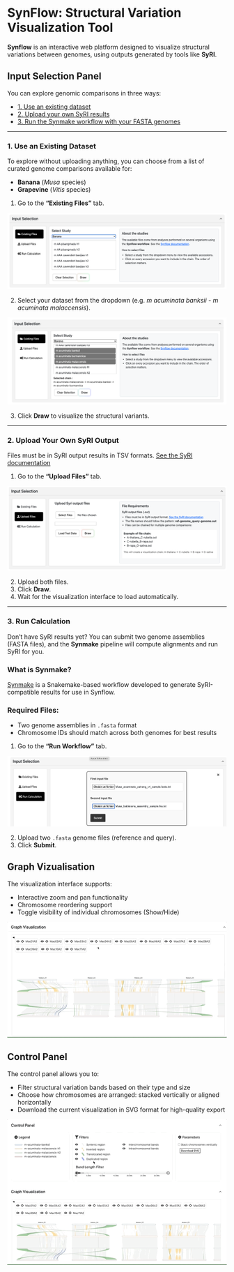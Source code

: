 # SynFlow: Structural Variation Visualization Tool

**Synflow** is an interactive web platform designed to visualize structural variations between genomes, using outputs generated by tools like **SyRI**. 

## Input Selection Panel

You can explore genomic comparisons in three ways:

- [1. Use an existing dataset](#1-use-an-existing-dataset)
- [2. Upload your own SyRI results](#2-upload-your-own-syri-output)
- [3. Run the Synmake workflow with your FASTA genomes](#3-run-the-synmake-workflow)

---

### 1. Use an Existing Dataset

To explore without uploading anything, you can choose from a list of curated genome comparisons available for:

- **Banana** (*Musa* species)
- **Grapevine** (*Vitis* species)

1. Go to the **“Existing Files”** tab.

![Existing Files](existing_file.png "Existing Files")

2. Select your dataset from the dropdown (e.g. *m acuminata banksii - m acuminata malaccensis*).

![Dataset](select_genome.png "Dataset")

3. Click **Draw** to visualize the structural variants.

---

### 2. Upload Your Own SyRI Output

Files must be in SyRI output results in TSV formats. [See the SyRI documentation](https://schneebergerlab.github.io/syri/fileformat.html)

1. Go to the **“Upload Files”** tab.

![Upload File](upload.png "Upload file")

2. Upload both files.
3. Click **Draw**.
4. Wait for the visualization interface to load automatically.
 
---

### 3. Run Calculation

Don’t have SyRI results yet? You can submit two genome assemblies (FASTA files), and the **Synmake** pipeline will compute alignments and run SyRI for you.

### What is Synmake?

[Synmake](https://gitlab.cirad.fr/agap/cluster/snakemake/synmake) is a Snakemake-based workflow developed to generate SyRI-compatible results for use in Synflow.

### Required Files:

- Two genome assemblies in `.fasta` format
- Chromosome IDs should match across both genomes for best results


1. Go to the **“Run Workflow”** tab.

![Run job](run_job.png "Run job")

2. Upload two `.fasta` genome files (reference and query).
3. Click **Submit**. 


## Graph Vizualisation


The visualization interface supports:

- Interactive zoom and pan functionality  
- Chromosome reordering support  
- Toggle visibility of individual chromosomes (Show/Hide)
  
![Graph Visualization](chrom_switch.gif)

## Control Panel

The control panel allows you to:

- Filter structural variation bands based on their type and size  
- Choose how chromosomes are arranged: stacked vertically or aligned horizontally  
- Download the current visualization in SVG format for high-quality export

![Graph Visualization](filter.gif)
